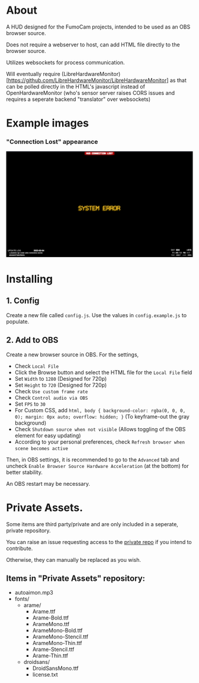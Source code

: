 # About

A HUD designed for the FumoCam projects, intended to be used as an OBS browser source.

Does not require a webserver to host, can add HTML file directly to the browser source.

Utilizes websockets for process communication.

Will eventually require (LibreHardwareMonitor)[https://github.com/LibreHardwareMonitor/LibreHardwareMonitor] as that can be polled directly in the HTML's javascript instead of OpenHardwareMonitor (who's sensor server raises CORS issues and requires a seperate backend "translator" over websockets)

# Example images

### "Connection Lost" appearance

<img src="examples/example1.gif" width="512">

# Installing

## 1. Config

Create a new file called `config.js`. Use the values in `config.example.js` to populate.

## 2. Add to OBS

Create a new browser source in OBS. For the settings,

- Check `Local File`
- Click the Browse button and select the HTML file for the `Local File` field
- Set `Width` to `1280` (Designed for 720p)
- Set `Height` to `720` (Designed for 720p)
- Check `Use custom frame rate`
- Check `Control audio via OBS`
- Set `FPS` to `30`
- For Custom CSS, add `html, body { background-color: rgba(0, 0, 0, 0); margin: 0px auto; overflow: hidden; }` (To keyframe-out the gray background)
- Check `Shutdown source when not visible` (Allows toggling of the OBS element for easy updating)
- According to your personal preferences, check `Refresh browser when scene becomes active`

Then, in OBS settings, it is recommended to go to the `Advanced` tab and uncheck `Enable Browser Source Hardware Acceleration` (at the bottom) for better stability.

An OBS restart may be necessary.

# Private Assets.

Some items are third party/private and are only included in a seperate, private repository.

You can raise an issue requesting access to the [private repo](https://github.com/FumoCam/HUD-PrivateAssets) if you intend to contribute.

Otherwise, they can manually be replaced as you wish.

## Items in "Private Assets" repository:

- autoaimon.mp3
- fonts/
  - arame/
    - Arame.ttf
    - Arame-Bold.ttf
    - ArameMono.ttf
    - ArameMono-Bold.ttf
    - ArameMono-Stencil.ttf
    - ArameMono-Thin.ttf
    - Arame-Stencil.ttf
    - Arame-Thin.ttf
  - droidsans/
    - DroidSansMono.ttf
    - license.txt
